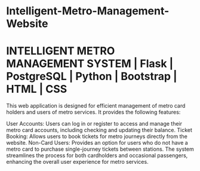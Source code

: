 # Intelligent-Metro-Management-Website

# INTELLIGENT METRO MANAGEMENT SYSTEM | Flask | PostgreSQL | Python | Bootstrap | HTML | CSS

This web application is designed for efficient management of metro card holders and users of metro services. It provides the following features:

User Accounts: Users can log in or register to access and manage their metro card accounts, including checking and updating their balance.
Ticket Booking: Allows users to book tickets for metro journeys directly from the website.
Non-Card Users: Provides an option for users who do not have a metro card to purchase single-journey tickets between stations.
The system streamlines the process for both cardholders and occasional passengers, enhancing the overall user experience for metro services.
